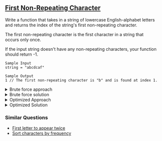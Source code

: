 ## [First Non-Repeating Character](https://leetcode.com/problems/first-unique-character-in-a-string/description/)

Write a function that takes in a string of lowercase English-alphabet letters and returns the index of the string's first non-repeating character.

The first non-repeating character is the first character in a string that occurs only once.

If the input string doesn't have any non-repeating characters, your function should return -1.

```
Sample Input
string = "abcdcaf"

Sample Output
1 // The first non-repeating character is "b" and is found at index 1.
```

<details>
<summary>Brute force approach</summary>

</details>

<details>
<summary>Brute force solution</summary>

```js
function firstNonRepeatingCharacter(string) {
  // Write your code here.
  for (let i = 0; i < string.length; i++) {
    let count = 1
    for (let j = 0; j < string.length; j++) {
      if(string[i] === string[j] && i !== j)
        count++
    }
    if(count === 1)
      return i
  }
  return -1;
}

// Time complexity: O(n^2)
// Space complexity: O(1)
```
</details>

<details>
<summary>Optimized Approach</summary>

</details>

<details>
<summary>Optimized Solution</summary>

```js
function firstNonRepeatingCharacter(string) {
  // Write your code here.
  const map = new Map()
  for (let i = 0; i < string.length; i++) {
    if(map.has(string[i])){
      map.set(string[i], map.get(string[i]) + 1)
    } else {
      map.set(string[i], 1)
    }
  }

  for (let j = 0; j < string.length; j++) {
    if(map.get(string[j]) === 1)
      return j
  }
  
  return -1;
}

// Time complexity: O(n)
// Space complexity: O(1), since the input string contains only lowercase English-alphabet letters
```
</details>

### Similar Questions

- [First letter to appear twice](https://leetcode.com/problems/first-letter-to-appear-twice/)
- [Sort characters by frequency](https://leetcode.com/problems/sort-characters-by-frequency/description/)